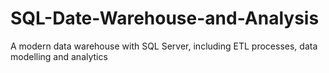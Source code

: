 # SQL-Date-Warehouse-and-Analysis
A modern data warehouse with SQL Server, including ETL processes, data modelling and analytics
